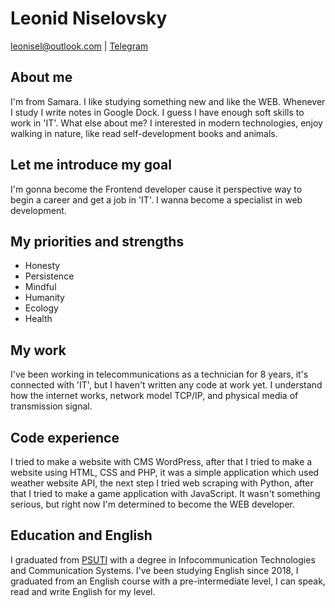 # Leonid Niselovsky

<leonisel@outlook.com> | [Telegram](https://t.me/leonisel)

## About me
 I'm from Samara. I like studying something new and like the WEB. Whenever I study I write notes in Google Dock. I guess I have enough soft skills to work in 'IT'. What else about me? I interested in modern technologies, enjoy walking in nature, like read self-development books and animals. 

## Let me introduce my goal 
  I'm gonna beсome the Frontend developer cause it perspective way to begin a career and get a job in 'IT'. I wanna become a specialist in web development.

## My priorities and strengths
  - Honesty
  - Persistence
  - Mindful
  - Humanity
  - Ecology
  - Health
  
## My work
  I've been working in telecommunications as a technician for 8 years, it's connected with 'IT', but I haven't written any code at work yet. I understand how the internet works, network model TCP/IP, and physical media of transmission signal.   

## Code experience
I tried to make a website with CMS WordPress, after that I tried to make a website using HTML, CSS and PHP, it was a simple application which used weather website API, the next step I tried web scraping with Python, after that I tried to make a game application with JavaScript. It wasn't something serious, but right now I'm determined to become the WEB developer.

## Education and English
I graduated from [PSUTI](https://www.psuti.ru/) with a degree in Infocommunication Technologies and Communication Systems. I've been studying English since 2018, I graduated from an English course with a pre-intermediate level, I can speak, read and write English for my level.
